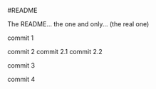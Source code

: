 #README

The README... the one and only...
(the real one)

commit 1

commit 2
commit 2.1
commit 2.2

commit 3

commit 4
